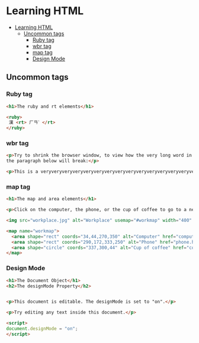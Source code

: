 # Learning HTML

- [Learning HTML](#learning-html)
  - [Uncommon tags](#uncommon-tags)
    - [Ruby tag](#ruby-tag)
    - [wbr tag](#wbr-tag)
    - [map tag](#map-tag)
    - [Design Mode](#design-mode)

## Uncommon tags

### Ruby tag

```html
<h1>The ruby and rt elements</h1>

<ruby>
 漢 <rt> ㄏㄢˋ </rt>
</ruby>
```

### wbr tag

```html
<p>Try to shrink the browser window, to view how the very long word in 
the paragraph below will break:</p>

<p>This is a veryveryveryveryveryveryveryveryveryveryveryveryveryveryveryveryveryvery<wbr>longwordthatwillbreakatspecific<wbr>placeswhenthebrowserwindowisresized.</p>
```

### map tag

```html
<h1>The map and area elements</h1>

<p>Click on the computer, the phone, or the cup of coffee to go to a new page and read more about the topic:</p>

<img src="workplace.jpg" alt="Workplace" usemap="#workmap" width="400" height="379">

<map name="workmap">
  <area shape="rect" coords="34,44,270,350" alt="Computer" href="computer.htm">
  <area shape="rect" coords="290,172,333,250" alt="Phone" href="phone.htm">
  <area shape="circle" coords="337,300,44" alt="Cup of coffee" href="coffee.htm">
</map>
```

### Design Mode

```html
<h1>The Document Object</h1>
<h2>The designMode Property</h2>


<p>This document is editable. The designMode is set to "on".</p>

<p>Try editing any text inside this document.</p>

<script>
document.designMode = "on";
</script>
```

